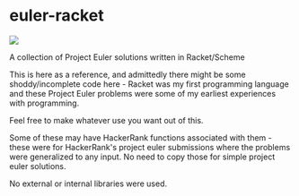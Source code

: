 # euler-racket

[<img src="https://projecteuler.net/profile/kronicmage.png">](https://projecteuler.net/progress=kronicmage)

A collection of Project Euler solutions written in Racket/Scheme

This is here as a reference, and admittedly there might be some shoddy/incomplete code here - Racket was my first programming language and these Project Euler problems were some of my earliest experiences with programming.

Feel free to make whatever use you want out of this.

Some of these may have HackerRank functions associated with them - these were for HackerRank's project euler submissions where the problems were generalized to any input. No need to copy those for simple project euler solutions.

No external or internal libraries were used.
